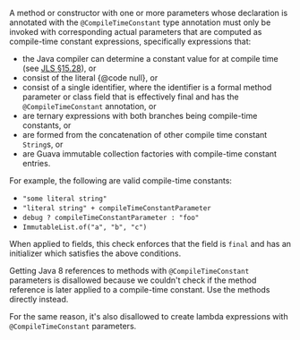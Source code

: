 A method or constructor with one or more parameters whose declaration is
annotated with the `@CompileTimeConstant` type annotation must only be invoked
with corresponding actual parameters that are computed as compile-time constant
expressions, specifically expressions that:

*   the Java compiler can determine a constant value for at compile time (see
    [JLS §15.28](https://docs.oracle.com/javase/specs/jls/se11/html/jls-15.html#jls-15.28)),
    or
*   consist of the literal {@code null}, or
*   consist of a single identifier, where the identifier is a formal method
    parameter or class field that is effectively final and has the
    `@CompileTimeConstant` annotation, or
*   are ternary expressions with both branches being compile-time constants, or
*   are formed from the concatenation of other compile time constant `String`s,
    or
*   are Guava immutable collection factories with compile-time constant entries.

For example, the following are valid compile-time constants:

*   `"some literal string"`
*   `"literal string" + compileTimeConstantParameter`
*   `debug ? compileTimeConstantParameter : "foo"`
*   `ImmutableList.of("a", "b", "c")`

When applied to fields, this check enforces that the field is `final` and has an
initializer which satisfies the above conditions.

Getting Java 8 references to methods with `@CompileTimeConstant` parameters is
disallowed because we couldn't check if the method reference is later applied to
a compile-time constant. Use the methods directly instead.

For the same reason, it's also disallowed to create lambda expressions with
`@CompileTimeConstant` parameters.
